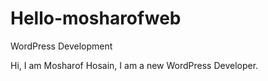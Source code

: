 # Hello-mosharofweb
WordPress Development

Hi,
I am Mosharof Hosain, I am a new WordPress Developer.
